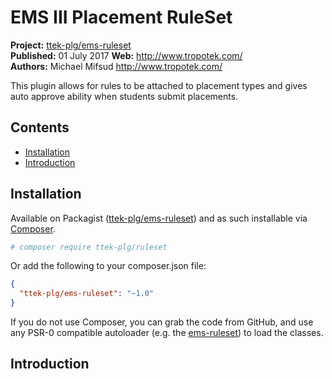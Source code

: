 # EMS III Placement RuleSet

__Project:__ [ttek-plg/ems-ruleset](http://packagist.org/packages/ttek-plg/ems-ruleset)  
__Published:__ 01 July 2017
__Web:__ <http://www.tropotek.com/>  
__Authors:__ Michael Mifsud <http://www.tropotek.com/>  
  
This plugin allows for rules to be attached to placement types and gives 
auto approve ability when students submit placements.

## Contents

- [Installation](#installation)
- [Introduction](#introduction)


## Installation

Available on Packagist ([ttek-plg/ems-ruleset](http://packagist.org/packages/ttek-plg/ems-ruleset))
and as such installable via [Composer](http://getcomposer.org/).

```bash
# composer require ttek-plg/ruleset
```

Or add the following to your composer.json file:

```json
{
  "ttek-plg/ems-ruleset": "~1.0"
}
```

If you do not use Composer, you can grab the code from GitHub, and use any
PSR-0 compatible autoloader (e.g. the [ems-ruleset](https://github.com/tropotek/ems-ruleset))
to load the classes.

## Introduction





  
  
